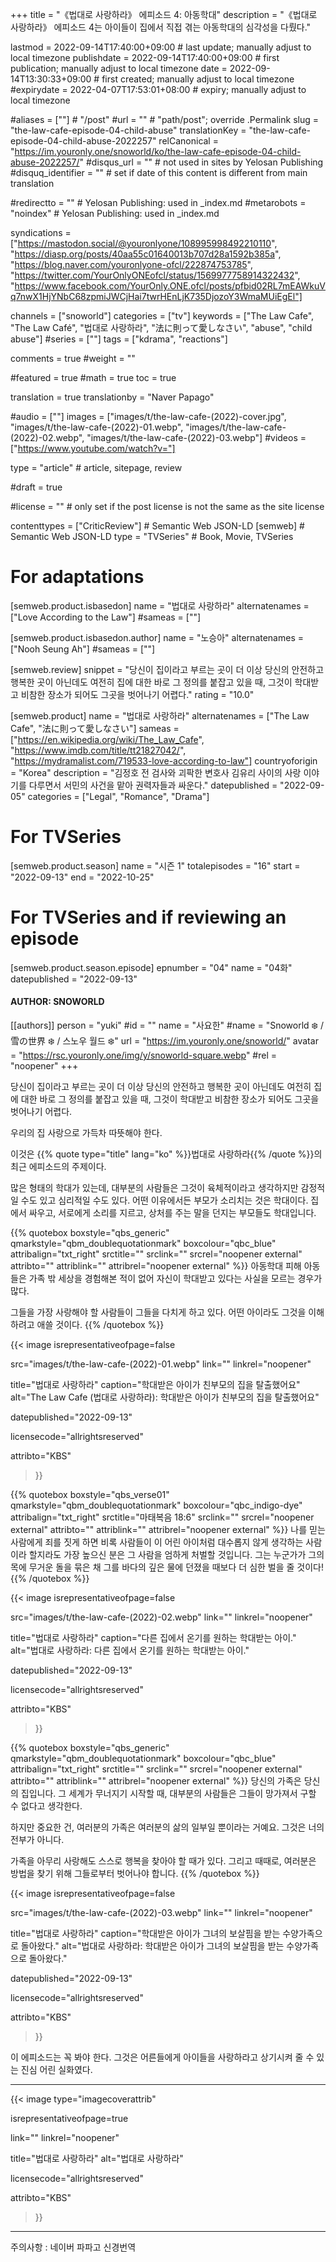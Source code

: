 +++
title = "《법대로 사랑하라》 에피소드 4: 아동학대"
description = "《법대로 사랑하라》 에피소드 4는 아이들이 집에서 직접 겪는 아동학대의 심각성을 다뤘다."

lastmod = 2022-09-14T17:40:00+09:00                 # last update; manually adjust to local timezone
publishdate = 2022-09-14T17:40:00+09:00             # first publication; manually adjust to local timezone
date = 2022-09-14T13:30:33+09:00                    # first created; manually adjust to local timezone
#expirydate = 2022-04-07T17:53:01+08:00              # expiry; manually adjust to local timezone

#aliases = [""]                                        # "/post"
#url = ""                                              # "path/post"; override .Permalink
slug = "the-law-cafe-episode-04-child-abuse"
translationKey = "the-law-cafe-episode-04-child-abuse-2022257"
relCanonical = "https://im.youronly.one/snoworld/ko/the-law-cafe-episode-04-child-abuse-2022257/"
#disqus_url = ""                                       # not used in sites by Yelosan Publishing
#disquq_identifier = ""                                # set if date of this content is different from main translation

#redirectto = ""                                       # Yelosan Publishing: used in _index.md
#metarobots = "noindex"                                # Yelosan Publishing: used in _index.md

syndications = ["https://mastodon.social/@youronlyone/108995998492210110", "https://diasp.org/posts/40aa55c01640013b707d28a1592b385a", "https://blog.naver.com/youronlyone-ofcl/222874753785", "https://twitter.com/YourOnlyONEofcl/status/1569977758914322432", "https://www.facebook.com/YourOnly.ONE.ofcl/posts/pfbid02RL7mEAWkuVq7nwX1HjYNbC68zpmiJWCjHai7twrHEnLjK735DjozoY3WmaMUiEgEl"]

channels = ["snoworld"]
categories = ["tv"]
keywords = ["The Law Cafe", "The Law Café", "법대로 사랑하라", "法に則って愛しなさい", "abuse", "child abuse"]
#series = [""]
tags = ["kdrama", "reactions"]

comments = true
#weight = ""

#featured = true
#math = true
toc = true

translation = true
translationby = "Naver Papago"

#audio = [""]
images = ["images/t/the-law-cafe-(2022)-cover.jpg", "images/t/the-law-cafe-(2022)-01.webp", "images/t/the-law-cafe-(2022)-02.webp", "images/t/the-law-cafe-(2022)-03.webp"]
#videos = ["https://www.youtube.com/watch?v="]

type = "article"                                             # article, sitepage, review

#draft = true

#license = ""                                          # only set if the post license is not the same as the site license

contenttypes = ["CriticReview"]                                                   # Semantic Web JSON-LD
[semweb]                                                              # Semantic Web JSON-LD
  type = "TVSeries"                                                           # Book, Movie, TVSeries

# For adaptations
[semweb.product.isbasedon]
  name = "법대로 사랑하라"
  alternatenames = ["Love According to the Law"]
  #sameas = [""]

[semweb.product.isbasedon.author]
  name = "노승아"
  alternatenames = ["Nooh Seung Ah"]
  #sameas = [""]

[semweb.review]
  snippet = "당신이 집이라고 부르는 곳이 더 이상 당신의 안전하고 행복한 곳이 아닌데도 여전히 집에 대한 바로 그 정의를 붙잡고 있을 때, 그것이 학대받고 비참한 장소가 되어도 그곳을 벗어나기 어렵다."
  rating = "10.0"

[semweb.product]
  name = "법대로 사랑하라"
  alternatenames = ["The Law Cafe", "法に則って愛しなさい"]
  sameas = ["https://en.wikipedia.org/wiki/The_Law_Cafe", "https://www.imdb.com/title/tt21827042/", "https://mydramalist.com/719533-love-according-to-law"]
  countryoforigin = "Korea"
  description = "김정호 전 검사와 괴팍한 변호사 김유리 사이의 사랑 이야기를 다루면서 서민의 사건을 맡아 권력자들과 싸운다."
  datepublished = "2022-09-05"
  categories = ["Legal", "Romance", "Drama"]

# For TVSeries
[semweb.product.season]
  name = "시즌 1"
  totalepisodes = "16"
  start = "2022-09-13"
  end = "2022-10-25"

# For TVSeries and if reviewing an episode
[semweb.product.season.episode]
  epnumber = "04"
  name = "04화"
  datepublished = "2022-09-13"

#### AUTHOR: SNOWORLD ####
[[authors]]
  person = "yuki"
  #id = ""
  name = "사요한"
  #name = "Snoworld ❄️ / 雪の世界 ❄️ / 스노우 월드 ❄️"
  url = "https://im.youronly.one/snoworld/"
  avatar = "https://rsc.youronly.one/img/y/snoworld-square.webp"
  #rel = "noopener"
+++

당신이 집이라고 부르는 곳이 더 이상 당신의 안전하고 행복한 곳이 아닌데도 여전히 집에 대한 바로 그 정의를 붙잡고 있을 때, 그것이 학대받고 비참한 장소가 되어도 그곳을 벗어나기 어렵다.

<!--more-->

우리의 집 사랑으로 가득차 따뜻해야 한다.

이것은 {{% quote type="title" lang="ko" %}}법대로 사랑하라{{% /quote %}}의 최근 에피소드의 주제이다.

많은 형태의 학대가 있는데, 대부분의 사람들은 그것이 육체적이라고 생각하지만 감정적일 수도 있고 심리적일 수도 있다. 어떤 이유에서든 부모가 소리치는 것은 학대이다. 집에서 싸우고, 서로에게 소리를 지르고, 상처를 주는 말을 던지는 부모들도 학대입니다.

{{% quotebox boxstyle="qbs_generic" qmarkstyle="qbm_doublequotationmark" boxcolour="qbc_blue" attribalign="txt_right" srctitle="" srclink="" srcrel="noopener external" attribto="" attriblink="" attribrel="noopener external" %}}
아동학대 피해 아동들은 가족 밖 세상을 경험해본 적이 없어 자신이 학대받고 있다는 사실을 모르는 경우가 많다.

그들을 가장 사랑해야 할 사람들이 그들을 다치게 하고 있다. 어떤 아이라도 그것을 이해하려고 애쓸 것이다.
{{% /quotebox %}}

{{< image
  isrepresentativeofpage=false

  src="images/t/the-law-cafe-(2022)-01.webp"
  link=""
  linkrel="noopener"

  title="법대로 사랑하라"
  caption="학대받은 아이가 친부모의 집을 탈출했어요"
  alt="The Law Cafe (법대로 사랑하라): 학대받은 아이가 친부모의 집을 탈출했어요"

  datepublished="2022-09-13"

  licensecode="allrightsreserved"

  attribto="KBS"
>}}

{{% quotebox boxstyle="qbs_verse01" qmarkstyle="qbm_doublequotationmark" boxcolour="qbc_indigo-dye" attribalign="txt_right" srctitle="마태복음 18:6" srclink="" srcrel="noopener external" attribto="" attriblink="" attribrel="noopener external" %}}
나를 믿는 사람에게 죄를 짓게 하면 비록 사람들이 이 어린 아이처럼 대수롭지 않게 생각하는 사람이라 할지라도 가장 높으신 분은 그 사람을 엄하게 처벌할 것입니다. 그는 누군가가 그의 목에 무거운 돌을 묶은 채 그를 바다의 깊은 물에 던졌을 때보다 더 심한 벌을 줄 것이다!
{{% /quotebox %}}

{{< image
  isrepresentativeofpage=false

  src="images/t/the-law-cafe-(2022)-02.webp"
  link=""
  linkrel="noopener"

  title="법대로 사랑하라"
  caption="다른 집에서 온기를 원하는 학대받는 아이."
  alt="법대로 사랑하라: 다른 집에서 온기를 원하는 학대받는 아이."

  datepublished="2022-09-13"

  licensecode="allrightsreserved"

  attribto="KBS"
>}}

{{% quotebox boxstyle="qbs_generic" qmarkstyle="qbm_doublequotationmark" boxcolour="qbc_blue" attribalign="txt_right" srctitle="" srclink="" srcrel="noopener external" attribto="" attriblink="" attribrel="noopener external" %}}
당신의 가족은 당신의 집입니다. 그 세계가 무너지기 시작할 때, 대부분의 사람들은 그들이 망가져서 구할 수 없다고 생각한다.

하지만 중요한 건, 여러분의 가족은 여러분의 삶의 일부일 뿐이라는 거예요. 그것은 너의 전부가 아니다.

가족을 아무리 사랑해도 스스로 행복을 찾아야 할 때가 있다. 그리고 때때로, 여러분은 방법을 찾기 위해 그들로부터 벗어나야 합니다.
{{% /quotebox %}}

{{< image
  isrepresentativeofpage=false

  src="images/t/the-law-cafe-(2022)-03.webp"
  link=""
  linkrel="noopener"

  title="법대로 사랑하라"
  caption="학대받은 아이가 그녀의 보살핌을 받는 수양가족으로 돌아왔다."
  alt="법대로 사랑하라: 학대받은 아이가 그녀의 보살핌을 받는 수양가족으로 돌아왔다."

  datepublished="2022-09-13"

  licensecode="allrightsreserved"

  attribto="KBS"
>}}

이 에피소드는 꼭 봐야 한다. 그것은 어른들에게 아이들을 사랑하라고 상기시켜 줄 수 있는 진심 어린 실화였다.

---

{{< image
  type="imagecoverattrib"

  isrepresentativeofpage=true

  link=""
  linkrel="noopener"

  title="법대로 사랑하라"
  alt="법대로 사랑하라"

  licensecode="allrightsreserved"

  attribto="KBS"
>}}

---

주의사항 : 네이버 파파고 신경번역
